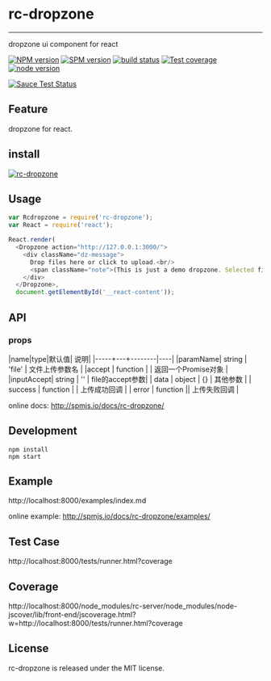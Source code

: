 # rc-dropzone
---

dropzone ui component for react

[![NPM version][npm-image]][npm-url]
[![SPM version](http://spmjs.io/badge/rc-dropzone)](http://spmjs.io/package/rc-dropzone)
[![build status][travis-image]][travis-url]
[![Test coverage][coveralls-image]][coveralls-url]
[![node version][node-image]][node-url]

[![Sauce Test Status](https://saucelabs.com/browser-matrix/rc-dropzone.svg)](https://saucelabs.com/u/rc-dropzone)

[npm-image]: http://img.shields.io/npm/v/rc-dropzone.svg?style=flat-square
[npm-url]: http://npmjs.org/package/rc-dropzone
[travis-image]: https://img.shields.io/travis/shepherdwind/rc-dropzone.svg?style=flat-square
[travis-url]: https://travis-ci.org/shepherdwind/rc-dropzone
[coveralls-image]: https://img.shields.io/coveralls/shepherdwind/rc-dropzone.svg?style=flat-square
[coveralls-url]: https://coveralls.io/r/shepherdwind/rc-dropzone?branch=master
[node-image]: https://img.shields.io/badge/node.js-%3E=_0.10-green.svg?style=flat-square
[node-url]: http://nodejs.org/download/


## Feature

dropzone for react.

## install

[![rc-dropzone](https://nodei.co/npm/rc-dropzone.png)](https://npmjs.org/package/rc-dropzone)

## Usage

```js
var Rcdropzone = require('rc-dropzone');
var React = require('react');

React.render(
  <Dropzone action="http://127.0.0.1:3000/">
    <div className="dz-message">
      Drop files here or click to upload.<br/>
      <span className="note">(This is just a demo dropzone. Selected files are <strong>not</strong> actually uploaded.)</span>
    </div>
  </Dropzone>,
  document.getElementById('__react-content'));
```

## API

### props

|name|type|默认值| 说明|
|-----+---+--------|----|
|paramName| string | 'file' | 文件上传参数名 |
|accept | function | | 返回一个Promise对象 |
|inputAccept| string | '' | file的accept参数|
| data | object | {} | 其他参数 |
| success | function | | 上传成功回调 |
| error | function || 上传失败回调 |

online docs: http://spmjs.io/docs/rc-dropzone/

## Development

```
npm install
npm start
```

## Example

http://localhost:8000/examples/index.md

online example: http://spmjs.io/docs/rc-dropzone/examples/

## Test Case

http://localhost:8000/tests/runner.html?coverage

## Coverage

http://localhost:8000/node_modules/rc-server/node_modules/node-jscover/lib/front-end/jscoverage.html?w=http://localhost:8000/tests/runner.html?coverage

## License

rc-dropzone is released under the MIT license.
